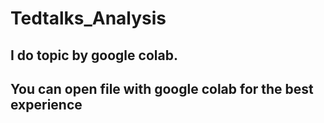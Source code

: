 # Tedtalks_Analysis
I do topic by google colab.
---
You can open file with google colab for the best experience
--- 
